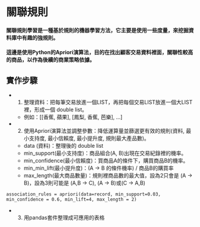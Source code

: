 # 關聯規則
#### 關聯規則學習是一種基於規則的機器學習方法，它主要是使用一些度量，來挖掘資料庫中有趣的強規則。
#### 這邊是使用Python的Apriori演算法，目的在找出顧客交易資料裡面，關聯性較高的商品，以作為後續的商業策略依據。

## 實作步驟
* 1. 整理資料：把每筆交易放進一個LIST，再把每個交易LIST放進一個大LIST裡，形成一個 double list。
  * 例如：[[香蕉, 蘋果], [鳳梨, 香蕉, 芭樂], ...]
* 2. 使用Apriori演算法並調整參數：降低運算量並篩選更有效的規則(資料, 最小支持度, 最小信賴度, 最小提升度, 規則最大產品數)。

  * data (資料)：整理後的 double list
  * min_support(最小支持度)：商品組合(A, B)出現在交易紀錄裡的機率。
  * min_confidence(最小信賴度)：買商品A的條件下，購買商品B的機率。
  * min_min_lift(最小提升度)：(A -> B 的條件機率) / 商品B的購買率
  * max_length(最大商品數量)：規則裡商品數的最大值，設為2只會是 (A -> B)，設為3則可能是 (A,B -> C), (A -> B)或(C -> A,B)
  
```
association_rules = apriori(data=record, min_support=0.03, min_confidence = 0.6, min_lift=4, max_length = 2)
```
* 3. 用pandas套件整理成可應用的表格








